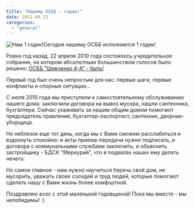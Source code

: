 ```yaml
---
title: "Нашему ОСББ - годик!"
date: 2011-04-21
categories: 
  - "general"
---
```


![Нам 1 годик!](http://shevchenko4a.brovary.org/wp-content/uploads/2011/04/happy-bday.jpg "Нам 1 годик!")Сегодня нашему ОСББ исполняется 1 годик!

Ровно год назад, 22 апреля 2010 года состоялось учредительное собрание, на котором абсолютным большинством голосов было решено: [ОСББ "Шевченко 4-А" - быть!](http://shevchenko4a.brovary.org/osbb-shevchenko-4-a-byt/)

Первый год был очень непростым для нас: первые шаги, первые конфликты и спорные ситуации...

С июля 2010 года мы приступили к самостоятельному обслуживанию нашего дома: заключили договора на вывоз мусора, нашли сантехника, бухгалтера. Сейчас ухаживать за нашим общим домом помогают председатель правления, бухгалтер-паспортист, сантехник, дворник-уборщица.

Но неблизок еще тот день, когда мы с Вами сможем расслабиться и вздохнуть спокойно: и акты приема-передачи нужно подписать, и договора с коммунальными службами заключить, и объяснить застройщику - БДСК "Меркурий", что в подвалах наших ему делать нечего.

Но самое главное - нам нужно научиться <!--more-->беречь свой дом, не мусорить, уважать своих соседей и труд людей, которые помогают сделать нашу с Вами жизнь более комфортной.

Поздравляю всех с этой маленькой годовщиной! Пока мы вместе - мы непобедимы! :)
